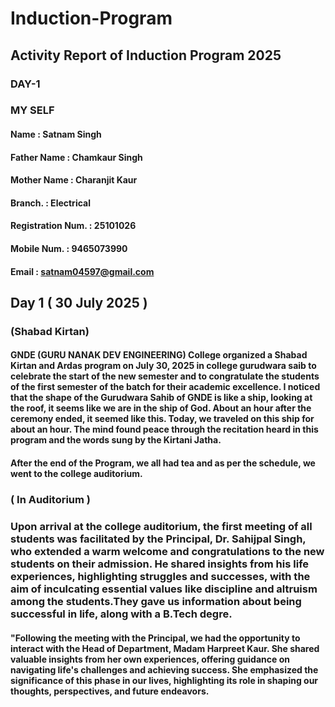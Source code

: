 # Induction-Program
## Activity Report of Induction Program 2025
### DAY-1
### MY SELF
#### Name          : Satnam Singh
#### Father Name        : Chamkaur Singh
#### Mother Name        : Charanjit Kaur 
#### Branch.            :  Electrical 
#### Registration Num.  : 25101026
#### Mobile Num.        : 9465073990
#### Email              : satnam04597@gmail.com 
## Day 1 ( 30 July 2025 )
###      (Shabad Kirtan)
####                          GNDE (GURU NANAK DEV  ENGINEERING) College organized a Shabad Kirtan and Ardas program on July 30, 2025 in college gurudwara saib to celebrate the start of the new semester and to congratulate the students of the first semester of the batch for their academic excellence. I noticed that the shape of the Gurudwara Sahib of GNDE is like a ship, looking at the roof, it seems like we are in the ship of God. About an hour after the ceremony ended, it seemed like this. Today, we traveled on this ship for about an hour. The mind found peace through the recitation heard in this program and the words sung by the Kirtani Jatha.
####          After the end of the Program, we all had tea and as per the schedule, we went to the college auditorium.
### ( In Auditorium )
###         Upon arrival at the college auditorium, the first meeting of all students was facilitated by the Principal, Dr. Sahijpal Singh, who extended a warm welcome and congratulations to the new students on their admission. He shared insights from his life experiences, highlighting struggles and successes, with the aim of inculcating essential values like discipline and altruism among the  students.They gave us information about being successful in life, along with a B.Tech degre.
####    "Following the meeting with the Principal, we had the opportunity to interact with the Head of Department, Madam Harpreet Kaur. She shared valuable insights from her own experiences, offering guidance on navigating life's challenges and achieving success. She emphasized the significance of this phase in our lives, highlighting its role in shaping our  thoughts, perspectives, and future   endeavors. 
